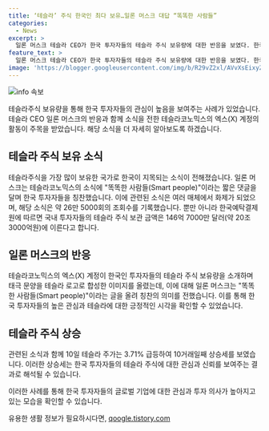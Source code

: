 ```yaml
---
title: ‘테슬라’ 주식 한국인 최다 보유…일론 머스크 대답 “똑똑한 사람들”
categories:
  - News
excerpt: >
  일론 머스크 테슬라 CEO가 한국 투자자들의 테슬라 주식 보유량에 대한 반응을 보였다. 한국인이 테슬라 주식을 가장 많이 보유했다는 소식을 전한 테슬라코노믹스 X 계정의 게시물에 똑똑한 사람들이라는 댓글을 남겼다. 이에 관심이 집중되면서 테슬라 주식은 상승세를 이어가고, 국내 투자자들의 테슬라 주식 보유 금액 또한 상당한 규모에 이른다.
feature_text: >
  일론 머스크 테슬라 CEO가 한국 투자자들의 테슬라 주식 보유량에 대한 반응을 보였다. 한국인이 테슬라 주식을 가장 많이 보유했다는 소식을 전한 테슬라코노믹스 X 계정의 게시물에 똑똑한 사람들이라는 댓글을 남겼다. 이에 관심이 집중되면서 테슬라 주식은 상승세를 이어가고, 국내 투자자들의 테슬라 주식 보유 금액 또한 상당한 규모에 이른다.
image: 'https://blogger.googleusercontent.com/img/b/R29vZ2xl/AVvXsEixyZcFfHzMRdzZMjFBmAUKJYCLCGyLL1o632UiGVXcaFdKo_bkvkuCioo0uUKlGfBVcT3P84aROyZIXSBEx3Aw5nCQ3pTgDom1WDC4m8eifvWiAmWEEVb4x6G_l8C0QH225ldMjyaFvpxGEBGNO37VmDTDMHGhJPq73UglMfDca1-0aw/s1600/blogspot.png'
---
```


<p><img src="https://blogger.googleusercontent.com/img/b/R29vZ2xl/AVvXsEixyZcFfHzMRdzZMjFBmAUKJYCLCGyLL1o632UiGVXcaFdKo_bkvkuCioo0uUKlGfBVcT3P84aROyZIXSBEx3Aw5nCQ3pTgDom1WDC4m8eifvWiAmWEEVb4x6G_l8C0QH225ldMjyaFvpxGEBGNO37VmDTDMHGhJPq73UglMfDca1-0aw/s1600/blogspot.png" alt="info 속보" /></p>

<p>테슬라주식 보유량을 통해 한국 투자자들의 관심이 높음을 보여주는 사례가 있었습니다. 테슬라 CEO 일론 머스크의 반응과 함께 소식을 전한 테슬라코노믹스의 엑스(X) 계정의 활동이 주목을 받았습니다. 해당 소식을 더 자세히 알아보도록 하겠습니다. </p>

<h2 data-ke-size="size26">테슬라 주식 보유 소식</h2>

<p data-ke-size="size16">테슬라주식을 가장 많이 보유한 국가로 한국이 지목되는 소식이 전해졌습니다. 일론 머스크는 테슬라코노믹스의 소식에 "똑똑한 사람들(Smart people)"이라는 짧은 댓글을 달며 한국 투자자들을 칭찬했습니다. 이에 관련된 소식은 여러 매체에서 화제가 되었으며, 해당 소식은 약 26만 5000회의 조회수를 기록했습니다. 뿐만 아니라 한국예탁결제원에 따르면 국내 투자자들의 테슬라 주식 보관 금액은 146억 7000만 달러(약 20조 3000억원)에 이른다고 합니다.</p>

<h2 data-ke-size="size26">일론 머스크의 반응</h2>

<p data-ke-size="size16">테슬라코노믹스의 엑스(X) 계정이 한국인 투자자들의 테슬라 주식 보유량을 소개하며 태극 문양을 테슬라 로고로 합성한 이미지를 올렸는데, 이에 대해 일론 머스크는 "똑똑한 사람들(Smart people)"이라는 글을 올려 칭찬의 의미를 전했습니다. 이를 통해 한국 투자자들의 높은 관심과 테슬라에 대한 긍정적인 시각을 확인할 수 있었습니다.</p>

<h2 data-ke-size="size26">테슬라 주식 상승</h2>

<p data-ke-size="size16">관련된 소식과 함께 10일 테슬라 주가는 3.71% 급등하여 10거래일째 상승세를 보였습니다. 이러한 상승세는 한국 투자자들의 테슬라 주식에 대한 관심과 신뢰를 보여주는 결과로 해석될 수 있습니다.</p>

<p>이러한 사례를 통해 한국 투자자들의 글로벌 기업에 대한 관심과 투자 의사가 높아지고 있는 모습을 확인할 수 있습니다.</p>
유용한 생활 정보가 필요하시다면, <a href="https://qoogle.tistory.com" rel="dofollow">qoogle.tistory.com</a>


